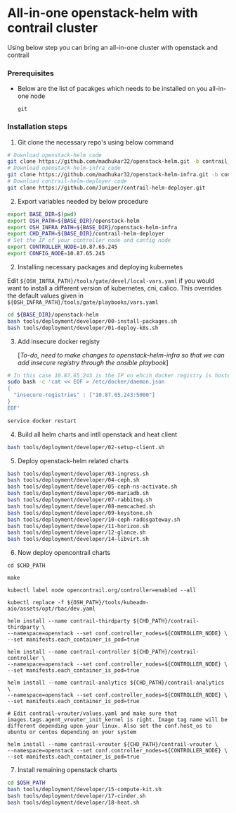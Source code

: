 # All-in-one openstack-helm with contrail cluster

Using below step you can bring an all-in-one cluster with openstack and contrail

### Prerequisites

* Below are the list of pacakges which needs to be installed on you all-in-one node
  ```notes
  git
  ```

### Installation steps

1. Git clone the necessary repo's using below command
  ```bash
  # Download openstack-helm code
  git clone https://github.com/madhukar32/openstack-helm.git -b contrail_5_0
  # Download openstack-helm-infra code
  git clone https://github.com/madhukar32/openstack-helm-infra.git -b contrail_5_0
  # Download contrail-helm-deployer code
  git clone https://github.com/Juniper/contrail-helm-deployer.git
  ```

2. Export variables needed by below procedure

  ```bash
  export BASE_DIR=$(pwd)
  export OSH_PATH=${BASE_DIR}/openstack-helm
  export OSH_INFRA_PATH=${BASE_DIR}/openstack-helm-infra
  export CHD_PATH=${BASE_DIR}/contrail-helm-deployer
  # Set the IP of your controller node and config node
  export CONTROLLER_NODE=10.87.65.245
  export CONFIG_NODE=10.87.65.245
  ```

2. Installing necessary packages and deploying kubernetes

  Edit `${OSH_INFRA_PATH}/tools/gate/devel/local-vars.yaml` if you would want to install a different version of kubernetes, cni, calico. This overrides the default values given in `${OSH_INFRA_PATH}/tools/gate/playbooks/vars.yaml`

  ```bash
  cd ${BASE_DIR}/openstack-helm
  bash tools/deployment/developer/00-install-packages.sh
  bash tools/deployment/developer/01-deploy-k8s.sh
  ```

3. Add insecure docker registy

   [*To-do, need to make changes to openstack-helm-infra so that we can add insecure registry through the ansible playbook*]

  ```bash
  # In this case 10.87.65.243 is the IP on ehcih docker registry is hosted and 5000 is a port on which it is listening
  sudo bash -c 'cat << EOF > /etc/docker/daemon.json
  {
    "insecure-registries" : ["10.87.65.243:5000"]
  }
  EOF'

  service docker restart
  ```

4. Build all helm charts and intll openstack and heat client

  ```bash
  bash tools/deployment/developer/02-setup-client.sh
  ```

5. Deploy openstack-helm related charts

  ```bash
  bash tools/deployment/developer/03-ingress.sh
  bash tools/deployment/developer/04-ceph.sh
  bash tools/deployment/developer/05-ceph-ns-activate.sh
  bash tools/deployment/developer/06-mariadb.sh
  bash tools/deployment/developer/07-rabbitmq.sh
  bash tools/deployment/developer/08-memcached.sh
  bash tools/deployment/developer/09-keystone.sh
  bash tools/deployment/developer/10-ceph-radosgateway.sh
  bash tools/deployment/developer/11-horizon.sh
  bash tools/deployment/developer/12-glance.sh
  bash tools/deployment/developer/14-libvirt.sh
  ```

6. Now deploy opencontrail charts

  ```
  cd $CHD_PATH

  make

  kubectl label node opencontrail.org/controller=enabled --all

  kubectl replace -f ${OSH_PATH}/tools/kubeadm-aio/assets/opt/rbac/dev.yaml

  helm install --name contrail-thirdparty ${CHD_PATH}/contrail-thirdparty \
  --namespace=openstack --set conf.controller_nodes=${CONTROLLER_NODE} \
  --set manifests.each_container_is_pod=true

  helm install --name contrail-controller ${CHD_PATH}/contrail-controller \
  --namespace=openstack --set conf.controller_nodes=${CONTROLLER_NODE} \
  --set manifests.each_container_is_pod=true

  helm install --name contrail-analytics ${CHD_PATH}/contrail-analytics \
  --namespace=openstack --set conf.controller_nodes=${CONTROLLER_NODE} \
  --set manifests.each_container_is_pod=true

  # Edit contrail-vrouter/values.yaml and make sure that images.tags.agent_vrouter_init_kernel is right. Image tag name will be different depending upon your linux. Also set the conf.host_os to ubuntu or centos depending on your system

  helm install --name contrail-vrouter ${CHD_PATH}/contrail-vrouter \
  --namespace=openstack --set conf.controller_nodes=${CONTROLLER_NODE} \
  --set manifests.each_container_is_pod=true

  ```

7. Install remaining openstack charts

  ```bash
  cd $OSH_PATH
  bash tools/deployment/developer/15-compute-kit.sh
  bash tools/deployment/developer/17-cinder.sh
  bash tools/deployment/developer/18-heat.sh
  ```

